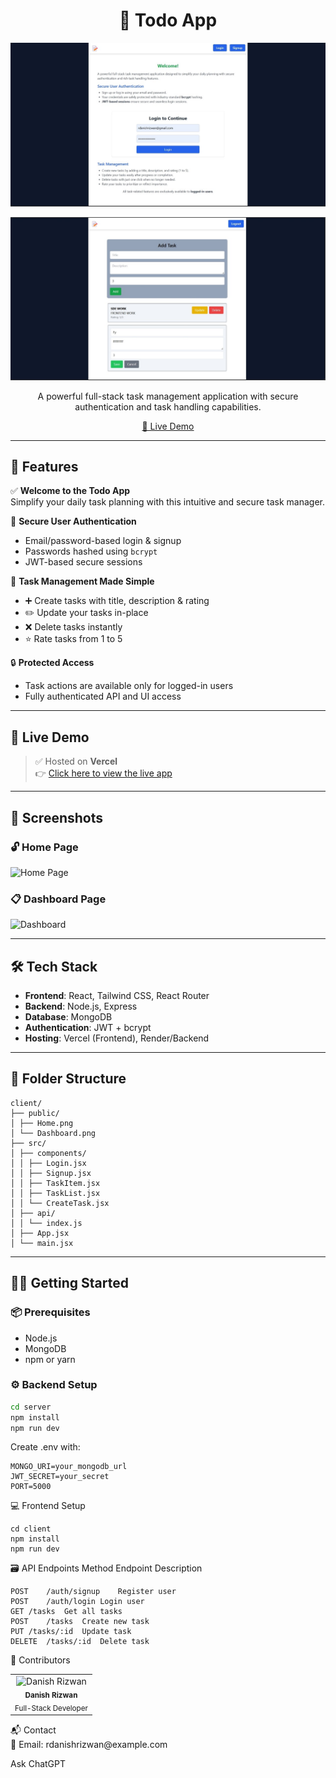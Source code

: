 <h1 align="center">📝 Todo App</h1>
<p align="center">
  <img src="./todoPreview1.jpg" alt=" Preview" width="700"/>
</p>
<p align="center">
  <img src="./todoPreview2.jpg" alt=" Preview" width="700"/>
</p>

<p align="center"> 
  A powerful full-stack task management application with secure authentication and task handling capabilities.
</p>

<p align="center">
  <a href="https://your-vercel-app.vercel.app" target="_blank">
    🔗 Live Demo
  </a>
</p>

---

## 🌟 Features

✅ **Welcome to the Todo App**  
Simplify your daily task planning with this intuitive and secure task manager.

🔐 **Secure User Authentication**  
- Email/password-based login & signup  
- Passwords hashed using `bcrypt`  
- JWT-based secure sessions  

📝 **Task Management Made Simple**  
- ➕ Create tasks with title, description & rating  
- ✏️ Update your tasks in-place  
- ❌ Delete tasks instantly  
- ⭐ Rate tasks from 1 to 5  

🔒 **Protected Access**  
- Task actions are available only for logged-in users  
- Fully authenticated API and UI access

---

## 🚀 Live Demo

> ✅ Hosted on **Vercel**  
👉 [Click here to view the live app](https://your-vercel-app.vercel.app)

---

## 📸 Screenshots

### 🔓 Home Page

![Home Page](./public/Home.png)

### 📋 Dashboard Page

![Dashboard](./public/Dashboard.png)

---

## 🛠️ Tech Stack

- **Frontend**: React, Tailwind CSS, React Router  
- **Backend**: Node.js, Express  
- **Database**: MongoDB  
- **Authentication**: JWT + bcrypt  
- **Hosting**: Vercel (Frontend), Render/Backend

---

## 📁 Folder Structure
```
client/
├── public/
│ ├── Home.png
│ └── Dashboard.png
├── src/
│ ├── components/
│ │ ├── Login.jsx
│ │ ├── Signup.jsx
│ │ ├── TaskItem.jsx
│ │ ├── TaskList.jsx
│ │ └── CreateTask.jsx
│ ├── api/
│ │ └── index.js
│ ├── App.jsx
│ └── main.jsx
```
---

## 🧑‍💻 Getting Started

### 📦 Prerequisites

- Node.js
- MongoDB
- npm or yarn

### ⚙️ Backend Setup

```bash
cd server
npm install
npm run dev
```
Create .env with:
```
MONGO_URI=your_mongodb_url
JWT_SECRET=your_secret
PORT=5000
```
💻 Frontend Setup
```
cd client
npm install
npm run dev
```
🗃️ API Endpoints
Method	Endpoint	Description
```
POST	/auth/signup	Register user
POST	/auth/login	Login user
GET	/tasks	Get all tasks
POST	/tasks	Create new task
PUT	/tasks/:id	Update task
DELETE	/tasks/:id	Delete task
```

👤 Contributors
<table> <tr> <td align="center"> <img src="https://avatars.githubusercontent.com/u/164065390?v=4" width="80px;" alt="Danish Rizwan"/> <br /><sub><b>Danish Rizwan</b></sub><br /> <sub>Full-Stack Developer</sub> </td> </tr> </table>
📬 Contact
<br>
📧 Email: rdanishrizwan@example.com
<br>






Ask ChatGPT




